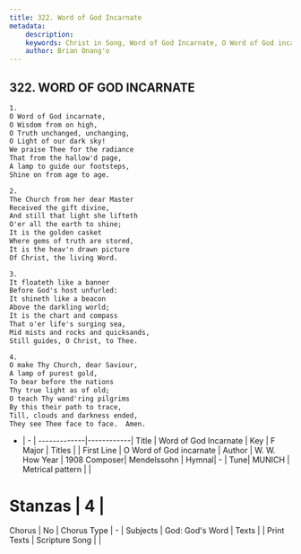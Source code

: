 ```yaml
---
title: 322. Word of God Incarnate
metadata:
    description: 
    keywords: Christ in Song, Word of God Incarnate, O Word of God incarnate, 
    author: Brian Onang'o
---
```



## 322. WORD OF GOD INCARNATE

```txt
1.
O Word of God incarnate,
O Wisdom from on high,
O Truth unchanged, unchanging,
O Light of our dark sky!
We praise Thee for the radiance
That from the hallow'd page,
A lamp to guide our footsteps,
Shine on from age to age.

2.
The Church from her dear Master
Received the gift divine,
And still that light she lifteth
O'er all the earth to shine;
It is the golden casket
Where gems of truth are stored,
It is the heav'n drawn picture
Of Christ, the living Word.

3.
It floateth like a banner
Before God's host unfurled:
It shineth like a beacon
Above the darkling world;
It is the chart and compass
That o'er life's surging sea,
Mid mists and rocks and quicksands,
Still guides, O Christ, to Thee.

4.
O make Thy Church, dear Saviour,
A lamp of purest gold,
To bear before the nations
Thy true light as of old;
O teach Thy wand'ring pilgrims
By this their path to trace,
Till, clouds and darkness ended,
They see Thee face to face.  Amen.
```

- |   -  |
-------------|------------|
Title | Word of God Incarnate |
Key | F Major |
Titles |  |
First Line | O Word of God incarnate |
Author | W. W. How
Year | 1908
Composer| Mendelssohn |
Hymnal|  - |
Tune| MUNICH |
Metrical pattern | |
# Stanzas | 4 |
Chorus | No |
Chorus Type | - |
Subjects | God: God's Word |
Texts |  |
Print Texts | 
Scripture Song |  |
  
